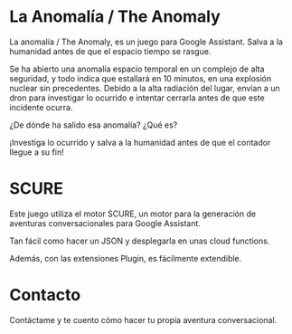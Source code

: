 # La Anomalía / The Anomaly

La anomalía / The Anomaly, es un juego para Google Assistant. Salva a la humanidad antes de que el espacio tiempo
se rasgue.

Se ha abierto una anomalía espacio temporal en un complejo de alta seguridad, y todo indica que estallará en 
10 minutos, en una explosión nuclear sin precedentes. Debido a la alta radiación del lugar, envían a un dron 
para investigar lo ocurrido e intentar cerrarla antes de que este incidente ocurra.

¿De dónde ha salido esa anomalía? ¿Qué es?

¡Investiga lo ocurrido y salva a la humanidad antes de que el contador llegue a su fin!

# SCURE

Este juego utiliza el motor SCURE, un motor para la generación de aventuras conversacionales para Google Assistant.

Tan fácil como hacer un JSON y desplegarla en unas cloud functions.

Además, con las extensiones Plugin, es fácilmente extendible.

# Contacto

Contáctame y te cuento cómo hacer tu propia aventura conversacional.
